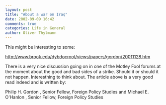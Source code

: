 ```yaml
---
layout: post
title: "About a war on Iraq"
date: 2002-09-09 16:42
comments: true
categories: Life in General
author: Oliver Thylmann
---
```



This might be interesting to some:

http://www.brook.edu/dybdocroot/views/papers/gordon/20011128.htm

There is a very nice discussion going on in one of the Motley Fool forums at the moment about the good and bad sides of a strike. Should it or should it not happen. Interesthing to think about. The article above is a very good read indeed and is written by:

Philip H. Gordon , Senior Fellow, Foreign Policy Studies and 
Michael E. O'Hanlon , Senior Fellow, Foreign Policy Studies


